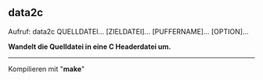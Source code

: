 data2c
------

Aufruf: data2c QUELLDATEI... [ZIELDATEI]... [PUFFERNAME]... [OPTION]...

**Wandelt die Quelldatei in eine C Headerdatei um.**

---

Kompilieren mit "**make**"
